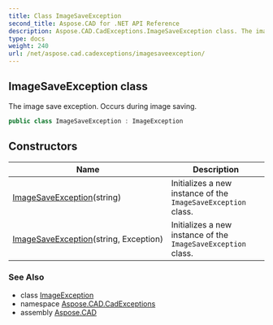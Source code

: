 ```yaml
---
title: Class ImageSaveException
second_title: Aspose.CAD for .NET API Reference
description: Aspose.CAD.CadExceptions.ImageSaveException class. The image save exception. Occurs during image saving
type: docs
weight: 240
url: /net/aspose.cad.cadexceptions/imagesaveexception/
---
```

## ImageSaveException class

The image save exception. Occurs during image saving.

```csharp
public class ImageSaveException : ImageException
```

## Constructors

| Name | Description |
| --- | --- |
| [ImageSaveException](imagesaveexception/#constructor)(string) | Initializes a new instance of the `ImageSaveException` class. |
| [ImageSaveException](imagesaveexception/#constructor_1)(string, Exception) | Initializes a new instance of the `ImageSaveException` class. |

### See Also

* class [ImageException](../imageexception/)
* namespace [Aspose.CAD.CadExceptions](../../aspose.cad.cadexceptions/)
* assembly [Aspose.CAD](../../)


